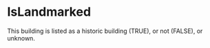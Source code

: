 IsLandmarked
============

This building is listed as a historic building (TRUE), or not (FALSE), or unknown.
